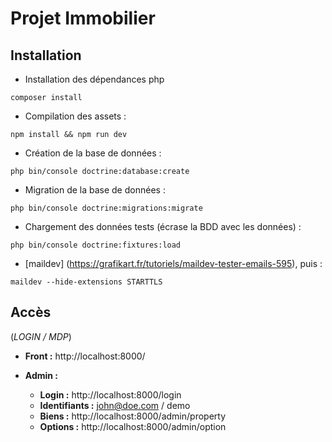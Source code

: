 # Projet Immobilier

## Installation

- Installation des dépendances php

```
composer install
```

- Compilation des assets :

```
npm install && npm run dev
```

- Création de la base de données :

```
php bin/console doctrine:database:create
```

- Migration de la base de données :

```
php bin/console doctrine:migrations:migrate
```

- Chargement des données tests (écrase la BDD avec les données) :

```
php bin/console doctrine:fixtures:load
```

- [maildev] (https://grafikart.fr/tutoriels/maildev-tester-emails-595), puis :

```
maildev --hide-extensions STARTTLS
```

## Accès

(_LOGIN / MDP_)

- **Front :** http://localhost:8000/


- **Admin :** 
    - **Login :** http://localhost:8000/login
    - **Identifiants :** john@doe.com / demo
    - **Biens  :** http://localhost:8000/admin/property
    - **Options :** http://localhost:8000/admin/option   
    
